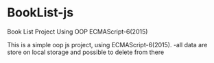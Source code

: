 # BookList-js
 Book List Project Using OOP  ECMAScript-6(2015)


This is a simple oop js project, using ECMAScript-6(2015).
-all data are store on local storage and possible to delete from there